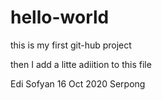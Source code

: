 # hello-world
this is my first git-hub project

then I add a litte adiition to this file

Edi Sofyan
16 Oct 2020 Serpong
